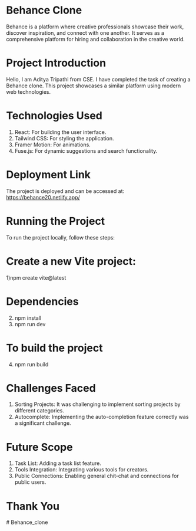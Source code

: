 # Behance Clone

Behance is a platform where creative professionals showcase their work, discover inspiration, and connect with one another. It serves as a comprehensive platform for hiring and collaboration in the creative world.

# Project Introduction
Hello, I am Aditya Tripathi from CSE. I have completed the task of creating a Behance clone. This project showcases a similar platform using modern web technologies.

# Technologies Used
1) React: For building the user interface.
2) Tailwind CSS: For styling the application.
3) Framer Motion: For animations.
4) Fuse.js: For dynamic suggestions and search functionality.

# Deployment Link 
The project is deployed and can be accessed at: https://behance20.netlify.app/

# Running the Project
To run the project locally, follow these steps:

# Create a new Vite project:
1)npm create vite@latest

# Dependencies
2) npm install
3) npm run dev

# To build the project
4) npm run build

# Challenges Faced
1) Sorting Projects: It was challenging to implement sorting projects by different categories.
2) Autocomplete: Implementing the auto-completion feature correctly was a significant challenge.

# Future Scope
1) Task List: Adding a task list feature.
2) Tools Integration: Integrating various tools for creators.
3) Public Connections: Enabling general chit-chat and connections for public users.

# Thank You
#   B e h a n c e _ c l o n e 
 
 
